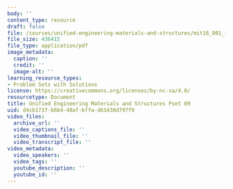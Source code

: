 ```yaml
---
body: ''
content_type: resource
draft: false
file: /courses/unified-engineering-materials-and-structures/mit16_001_f21_pset09.pdf
file_size: 436415
file_type: application/pdf
image_metadata:
  caption: ''
  credit: ''
  image-alt: ''
learning_resource_types:
- Problem Sets with Solutions
license: https://creativecommons.org/licenses/by-nc-sa/4.0/
resourcetype: Document
title: Unified Engineering Materials and Structures Pset 09
uid: d4cb1737-b6b4-48af-bffa-d63438d797f9
video_files:
  archive_url: ''
  video_captions_file: ''
  video_thumbnail_file: ''
  video_transcript_file: ''
video_metadata:
  video_speakers: ''
  video_tags: ''
  youtube_description: ''
  youtube_id: ''
---
```

